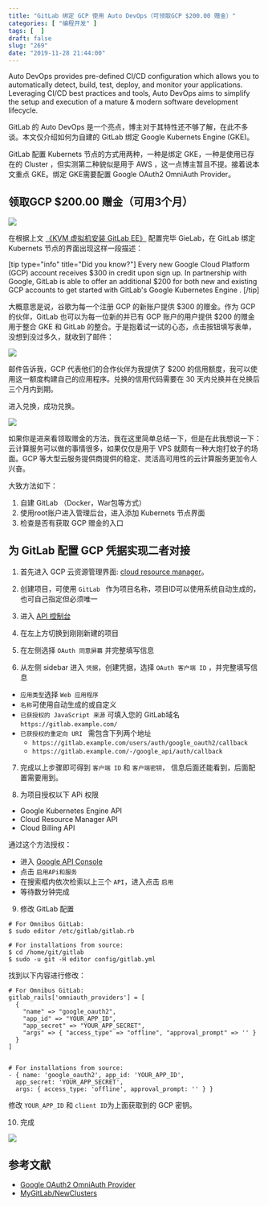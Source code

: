 ```yaml
---
title: "GitLab 绑定 GCP 使用 Auto DevOps（可领取GCP $200.00 赠金）"
categories: [ "编程开发" ]
tags: [  ]
draft: false
slug: "269"
date: "2019-11-28 21:44:00"
---
```


Auto DevOps provides pre-defined CI/CD configuration which allows you to automatically detect, build, test,
deploy, and monitor your applications. Leveraging CI/CD best practices and tools, Auto DevOps aims
to simplify the setup and execution of a mature & modern software development lifecycle.

GitLab 的 Auto DevOps 是一个亮点，博主对于其特性还不够了解，在此不多谈。本文仅介绍如何为自建的 GitLab 绑定 Google Kubernets Engine (GKE)。

GitLab 配置 Kubernets 节点的方式用两种，一种是绑定 GKE，一种是使用已存在的 Cluster ，但实测第二种貌似是用于 AWS ，这一点博主暂且不提。接着说本文重点 GKE。绑定 GKE需要配置 Google OAuth2 OmniAuth Provider。

## 领取GCP $200.00 赠金（可用3个月）

![](https://imagehost-cdn.frytea.com/images/2019/11/28/2F1169A2-6938-44FA-9DB3-02E6C09004D8.jpg#shadow)

在根据上文 [《KVM 虚拟机安装 GitLab EE》](https://blog.frytea.com/archives/266/) 配置完毕 GieLab，在 GitLab 绑定 Kubernets 节点的界面出现这样一段描述：

[tip type="info" title="Did you know?"]
Every new Google Cloud Platform (GCP) account receives $300 in credit upon sign up. In partnership with Google, GitLab is able to offer an additional $200 for both new and existing GCP accounts to get started with GitLab's Google Kubernetes Engine .
[/tip]

大概意思是说，谷歌为每一个注册 GCP 的新账户提供 $300 的赠金。作为 GCP 的伙伴，GitLab 也可以为每一位新的并已有 GCP 账户的用户提供 $200 的赠金用于整合 GKE 和 GitLab 的整合。于是抱着试一试的心态，点击按钮填写表单，没想到没过多久，就收到了邮件：

![](https://imagehost-cdn.frytea.com/images/2019/11/28/BAFB3179-41DE-483F-82DA-55D89B7E6800.jpg#shadow)

邮件告诉我，GCP 代表他们的合作伙伴为我提供了 $200 的信用额度，我可以使用这一额度构建自己的应用程序。兑换的信用代码需要在 30 天内兑换并在兑换后三个月内到期。

进入兑换，成功兑换。

![](https://imagehost-cdn.frytea.com/images/2019/11/28/D3A0906F-8010-4B42-9E9B-BE54C71ACD88.jpg#shadow)

如果你是进来看领取赠金的方法，我在这里简单总结一下，但是在此我想说一下：云计算服务可以做的事情很多，如果仅仅是用于 VPS 就颇有一种大炮打蚊子的场面。GCP 等大型云服务提供商提供的稳定、灵活高可用性的云计算服务更加令人兴奋。

大致方法如下：

1. 自建 GitLab （Docker，War包等方式）
2. 使用root账户进入管理后台，进入添加 Kubernets 节点界面
3. 检查是否有获取 GCP 赠金的入口


## 为 GitLab 配置 GCP 凭据实现二者对接

1. 首先进入 GCP 云资源管理界面: [cloud resource manager](https://console.cloud.google.com/cloud-resource-manager)。

2. 创建项目，可使用 `GitLab ` 作为项目名称，项目ID可以使用系统自动生成的，也可自己指定但必须唯一 

3. 进入 [API 控制台](https://console.developers.google.com/apis/dashboard)

4. 在左上方切换到刚刚新建的项目

5. 在左侧选择 `OAuth 同意屏幕` 并完整填写信息

6. 从左侧 sidebar 进入 `凭据`，创建凭据，选择 `OAuth 客户端 ID` ，并完整填写信息

 - `应用类型`选择 `Web 应用程序`
 - `名称`可使用自动生成的或自定义
 - `已获授权的 JavaScript 来源` 可填入您的 GitLab域名 `https://gitlab.example.com/ `
 - `已获授权的重定向 URI ` 需包含下列两个地址
   - `https://gitlab.example.com/users/auth/google_oauth2/callback`
   - `https://gitlab.example.com/-/google_api/auth/callback`

7. 完成以上步骤即可得到 `客户端 ID` 和 `客户端密钥`， 信息后面还能看到，后面配置需要用到。

8. 为项目授权以下 APi 权限

 - Google Kubernetes Engine API
 - Cloud Resource Manager API
 - Cloud Billing API

通过这个方法授权：

 - 进入 [Google API Console](https://console.developers.google.com/apis/dashboard)
 - 点击 `启用APi和服务`
 - 在搜索框内依次检索以上三个 `API`，进入点击 `启用`
 - 等待数分钟完成

9. 修改 GitLab 配置

```
# For Omnibus GitLab:
$ sudo editor /etc/gitlab/gitlab.rb

# For installations from source:
$ cd /home/git/gitlab
$ sudo -u git -H editor config/gitlab.yml
```

找到以下内容进行修改：
```
# For Omnibus GitLab:
gitlab_rails['omniauth_providers'] = [
  {
    "name" => "google_oauth2",
    "app_id" => "YOUR_APP_ID",
    "app_secret" => "YOUR_APP_SECRET",
    "args" => { "access_type" => "offline", "approval_prompt" => '' }
  }
]


# For installations from source:
- { name: 'google_oauth2', app_id: 'YOUR_APP_ID',
  app_secret: 'YOUR_APP_SECRET',
  args: { access_type: 'offline', approval_prompt: '' } }
```

修改 `YOUR_APP_ID` 和 `client ID`为上面获取到的 GCP 密钥。

10. 完成

![](https://imagehost-cdn.frytea.com/images/2019/11/28/DD9E3DDF-076E-47B0-901A-3A47910869B0.jpg)


## 参考文献

 - [Google OAuth2 OmniAuth Provider](https://code.frytea.com/help/integration/google)
 - [MyGitLab/NewClusters](https://code.frytea.com/admin/clusters/new)
